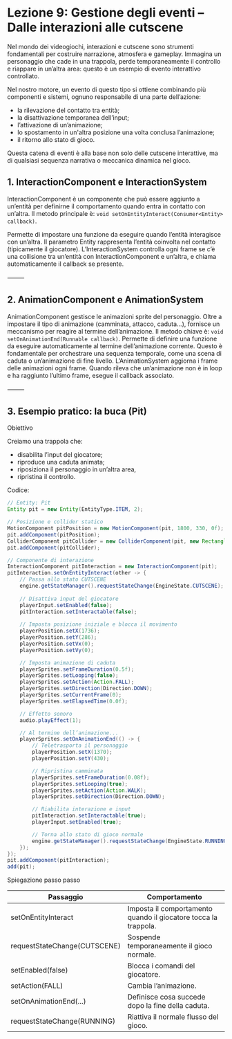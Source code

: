 # Lezione 9: Gestione degli eventi – Dalle interazioni alle cutscene

Nel mondo dei videogiochi, interazioni e cutscene sono strumenti fondamentali per costruire narrazione, atmosfera e gameplay.
Immagina un personaggio che cade in una trappola, perde temporaneamente il controllo e riappare in un’altra area: questo è un esempio di evento interattivo controllato.

Nel nostro motore, un evento di questo tipo si ottiene combinando più componenti e sistemi, ognuno responsabile di una parte dell’azione:
- la rilevazione del contatto tra entità;
- la disattivazione temporanea dell’input;
- l’attivazione di un’animazione;
- lo spostamento in un'altra posizione una volta conclusa l’animazione;
- il ritorno allo stato di gioco.

Questa catena di eventi è alla base non solo delle cutscene interattive, ma di qualsiasi sequenza narrativa o meccanica dinamica nel gioco.

## 1. InteractionComponent e InteractionSystem
InteractionComponent è un componente che può essere aggiunto a un’entità per definirne il comportamento quando entra in contatto con un’altra.
Il metodo principale è: ```void setOnEntityInteract(Consumer<Entity> callback)```.

Permette di impostare una funzione da eseguire quando l’entità interagisce con un’altra. Il parametro Entity rappresenta l’entità coinvolta nel contatto (tipicamente il giocatore).
L’InteractionSystem controlla ogni frame se c’è una collisione tra un’entità con InteractionComponent e un’altra, e chiama automaticamente il callback se presente.

⸻

## 2. AnimationComponent e AnimationSystem
AnimationComponent gestisce le animazioni sprite del personaggio. Oltre a impostare il tipo di animazione (camminata, attacco, caduta…), fornisce un meccanismo per reagire al termine dell’animazione.
Il metodo chiave è: ```void setOnAnimationEnd(Runnable callback)```.
Permette di definire una funzione da eseguire automaticamente al termine dell’animazione corrente. Questo è fondamentale per orchestrare una sequenza temporale, come una scena di caduta o un’animazione di fine livello.
L’AnimationSystem aggiorna i frame delle animazioni ogni frame. Quando rileva che un’animazione non è in loop e ha raggiunto l’ultimo frame, esegue il callback associato.

⸻

## 3. Esempio pratico: la buca (Pit)

Obiettivo

Creiamo una trappola che:
- disabilita l’input del giocatore;
- riproduce una caduta animata;
- riposiziona il personaggio in un’altra area,
- ripristina il controllo.

Codice:

```java
// Entity: Pit
Entity pit = new Entity(EntityType.ITEM, 2);

// Posizione e collider statico
MotionComponent pitPosition = new MotionComponent(pit, 1800, 330, 0f);
pit.addComponent(pitPosition);
ColliderComponent pitCollider = new ColliderComponent(pit, new Rectangle(16, 16), CollisionBehavior.STATIC);
pit.addComponent(pitCollider);

// Componente di interazione
InteractionComponent pitInteraction = new InteractionComponent(pit);
pitInteraction.setOnEntityInteract(other -> {
    // Passa allo stato CUTSCENE
    engine.getStateManager().requestStateChange(EngineState.CUTSCENE);
    
    // Disattiva input del giocatore
    playerInput.setEnabled(false);
    pitInteraction.setInteractable(false);
    
    // Imposta posizione iniziale e blocca il movimento
    playerPosition.setX(1736);
    playerPosition.setY(286);
    playerPosition.setVx(0);
    playerPosition.setVy(0);

    // Imposta animazione di caduta
    playerSprites.setFrameDuration(0.5f);
    playerSprites.setLooping(false);
    playerSprites.setAction(Action.FALL);
    playerSprites.setDirection(Direction.DOWN);
    playerSprites.setCurrentFrame(0);
    playerSprites.setElapsedTime(0.0f);

    // Effetto sonoro
    audio.playEffect(1);

    // Al termine dell’animazione...
    playerSprites.setOnAnimationEnd(() -> {
        // Teletrasporta il personaggio
        playerPosition.setX(1370);
        playerPosition.setY(430);

        // Ripristina camminata
        playerSprites.setFrameDuration(0.08f);
        playerSprites.setLooping(true);
        playerSprites.setAction(Action.WALK);
        playerSprites.setDirection(Direction.DOWN);

        // Riabilita interazione e input
        pitInteraction.setInteractable(true);
        playerInput.setEnabled(true);

        // Torna allo stato di gioco normale
        engine.getStateManager().requestStateChange(EngineState.RUNNING);
    });
});
pit.addComponent(pitInteraction);
add(pit);
```

Spiegazione passo passo

| Passaggio	| Comportamento |
|-----------|---------------|
| setOnEntityInteract	| Imposta il comportamento quando il giocatore tocca la trappola. |
| requestStateChange(CUTSCENE)	| Sospende temporaneamente il gioco normale. |
| setEnabled(false)	| Blocca i comandi del giocatore. |
| setAction(FALL)	| Cambia l’animazione. |
| setOnAnimationEnd(...)	| Definisce cosa succede dopo la fine della caduta. |
| requestStateChange(RUNNING)	| Riattiva il normale flusso del gioco. |
